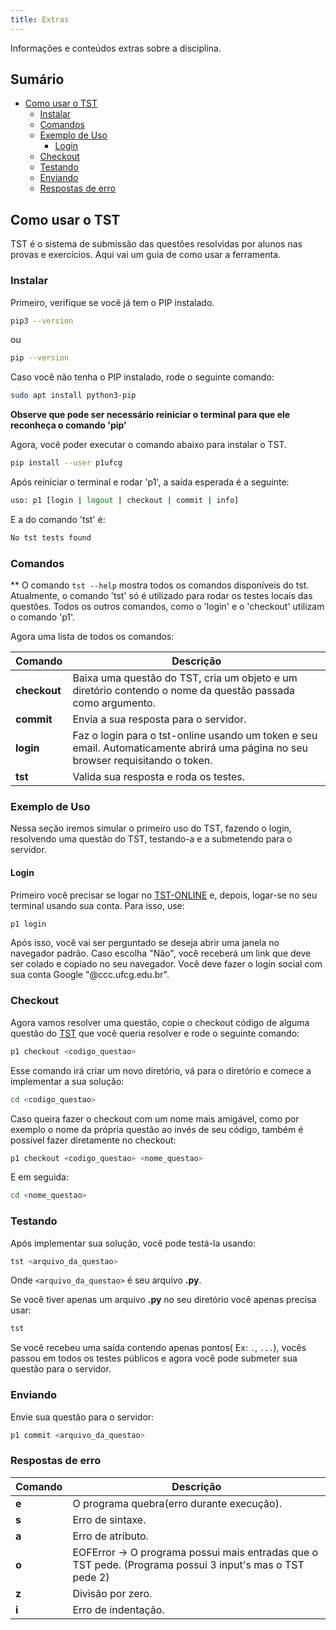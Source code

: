 ```yaml
---
title: Extras
---
```


Informações e conteúdos extras sobre a disciplina.

## Sumário

- [Como usar o TST](#como-usar-o-tst)
    - [Instalar](#instalar)
    - [Comandos](#comandos)
    - [Exemplo de Uso](#exemplo-de-uso)
        - [Login](#login)
    - [Checkout](#checkout)
    - [Testando](#testando)
    - [Enviando](#enviando)
    - [Respostas de erro](#respostas-de-erro)

## Como usar o TST

TST é o sistema de submissão das questões resolvidas por alunos nas provas e exercícios. Aqui vai um guia de como usar a ferramenta.

### Instalar
Primeiro, verifique se você já tem o PIP instalado.
```sh
pip3 --version
```
ou
```sh
pip --version
```
Caso você não tenha o PIP instalado, rode o seguinte comando:
```sh
sudo apt install python3-pip
```
 **Observe que pode ser necessário reiniciar o terminal para que ele reconheça o comando 'pip'**


Agora, você poder executar o comando abaixo para instalar o TST.
```sh
pip install --user p1ufcg
```

Após reiniciar o terminal e rodar 'p1', a saída esperada é a seguinte:
```sh
uso: p1 [login | logout | checkout | commit | info]
```
E a do comando 'tst' é:
```sh
No tst tests found
```

### Comandos
** O comando `tst --help` mostra todos os comandos disponíveis do tst. Atualmente, o comando 'tst' só é utilizado para rodar os testes locais das questões.
Todos os outros comandos, como o 'login' e o 'checkout' utilizam o comando 'p1'.

Agora uma lista de todos os comandos:

Comando | Descrição
------- | -----------
**checkout** | Baixa uma questão do TST, cria um objeto e um diretório contendo o nome da questão passada como argumento.
**commit** | Envia a sua resposta para o servidor.
**login** | Faz o login para o tst-online usando um token e seu email. Automaticamente abrirá uma página no seu browser requisitando o token.
**tst** | Valida sua resposta e roda os testes.

### Exemplo de Uso
Nessa seção iremos simular o primeiro uso do TST, fazendo o login, resolvendo uma questão do TST, testando-a e  a submetendo para o servidor.

#### Login
Primeiro você precisar se logar no [TST-ONLINE](http://tst-online.appspot.com/) e, depois, logar-se no seu terminal usando sua conta. Para isso, use:

```sh
p1 login
```

Após isso, você vai ser perguntado se deseja abrir uma janela no navegador padrão. Caso escolha "Não", você receberá um link que deve ser colado e copiado
no seu navegador. Você deve fazer o login social com sua conta Google "@ccc.ufcg.edu.br".

### Checkout
Agora vamos resolver uma questão, copie o checkout código de alguma questão do [TST](http://tst-online.appspot.com/#/) que você queria resolver e rode o seguinte comando:

```sh
p1 checkout <codigo_questao>
```
Esse comando irá criar um novo diretório, vá para o diretório e comece a implementar a sua solução:

```sh
cd <codigo_questao>
```
Caso queira fazer o checkout com um nome mais amigável, como por exemplo o nome da própria questão ao invés de seu código, também é possível fazer diretamente no checkout:

```sh
p1 checkout <codigo_questao> <nome_questao>
```
E em seguida:
```sh
cd <nome_questao>
```

### Testando
Após implementar sua solução, você pode testá-la usando:
```sh
tst <arquivo_da_questao>
```
Onde `<arquivo_da_questao>` é seu arquivo **.py**.

Se você tiver apenas um arquivo **.py** no seu diretório você apenas precisa usar:

```sh
tst
```
Se você recebeu uma saída contendo apenas pontos( Ex: `.`, `...`), vocês passou em todos os testes públicos e agora você pode submeter sua questão para o servidor.

### Enviando
Envie sua questão para o servidor:

```sh
p1 commit <arquivo_da_questao>
```


### Respostas de erro

Comando | Descrição
------- | -----------
**e** | O programa quebra(erro durante execução).
**s** | Erro de sintaxe.
**a** | Erro de atributo.
**o** | EOFError -> O programa possui mais entradas que o TST pede. (Programa possui 3 input's mas o TST pede 2)
**z** | Divisão por zero.
**i** | Erro de indentação.

